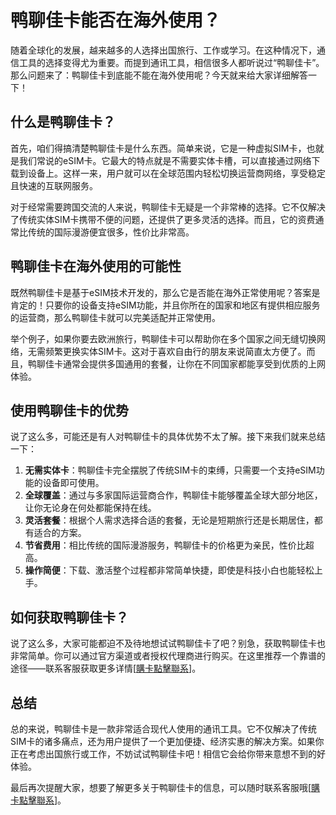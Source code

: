 # 鸭聊佳卡能否在海外使用？

随着全球化的发展，越来越多的人选择出国旅行、工作或学习。在这种情况下，通信工具的选择变得尤为重要。而提到通讯工具，相信很多人都听说过“鸭聊佳卡”。那么问题来了：鸭聊佳卡到底能不能在海外使用呢？今天就来给大家详细解答一下！

## 什么是鸭聊佳卡？

首先，咱们得搞清楚鸭聊佳卡是什么东西。简单来说，它是一种虚拟SIM卡，也就是我们常说的eSIM卡。它最大的特点就是不需要实体卡槽，可以直接通过网络下载到设备上。这样一来，用户就可以在全球范围内轻松切换运营商网络，享受稳定且快速的互联网服务。

对于经常需要跨国交流的人来说，鸭聊佳卡无疑是一个非常棒的选择。它不仅解决了传统实体SIM卡携带不便的问题，还提供了更多灵活的选择。而且，它的资费通常比传统的国际漫游便宜很多，性价比非常高。

## 鸭聊佳卡在海外使用的可能性

既然鸭聊佳卡是基于eSIM技术开发的，那么它是否能在海外正常使用呢？答案是肯定的！只要你的设备支持eSIM功能，并且你所在的国家和地区有提供相应服务的运营商，那么鸭聊佳卡就可以完美适配并正常使用。

举个例子，如果你要去欧洲旅行，鸭聊佳卡可以帮助你在多个国家之间无缝切换网络，无需频繁更换实体SIM卡。这对于喜欢自由行的朋友来说简直太方便了。而且，鸭聊佳卡通常会提供多国通用的套餐，让你在不同国家都能享受到优质的上网体验。

## 使用鸭聊佳卡的优势

说了这么多，可能还是有人对鸭聊佳卡的具体优势不太了解。接下来我们就来总结一下：

1. **无需实体卡**：鸭聊佳卡完全摆脱了传统SIM卡的束缚，只需要一个支持eSIM功能的设备即可使用。
2. **全球覆盖**：通过与多家国际运营商合作，鸭聊佳卡能够覆盖全球大部分地区，让你无论身在何处都能保持在线。
3. **灵活套餐**：根据个人需求选择合适的套餐，无论是短期旅行还是长期居住，都有适合的方案。
4. **节省费用**：相比传统的国际漫游服务，鸭聊佳卡的价格更为亲民，性价比超高。
5. **操作简便**：下载、激活整个过程都非常简单快捷，即使是科技小白也能轻松上手。

## 如何获取鸭聊佳卡？

说了这么多，大家可能都迫不及待地想试试鸭聊佳卡了吧？别急，获取鸭聊佳卡也非常简单。你可以通过官方渠道或者授权代理商进行购买。在这里推荐一个靠谱的途径——联系客服获取更多详情[[購卡點擊聯系](https://t.me/s/esim1088)]。

## 总结

总的来说，鸭聊佳卡是一款非常适合现代人使用的通讯工具。它不仅解决了传统SIM卡的诸多痛点，还为用户提供了一个更加便捷、经济实惠的解决方案。如果你正在考虑出国旅行或工作，不妨试试鸭聊佳卡吧！相信它会给你带来意想不到的好体验。

最后再次提醒大家，想要了解更多关于鸭聊佳卡的信息，可以随时联系客服哦[[購卡點擊聯系](https://t.me/s/esim1088)]。